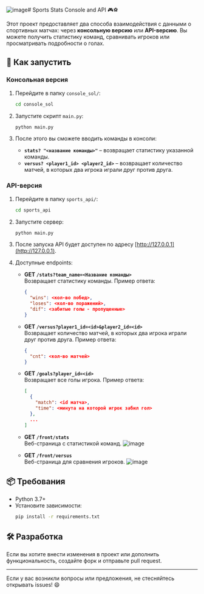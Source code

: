 ![image](https://github.com/user-attachments/assets/0e7e3791-c9f5-4f73-b16b-273e3951df39)# Sports Stats Console and API 🎮⚽

Этот проект предоставляет два способа взаимодействия с данными о спортивных матчах: через **консольную версию** или **API-версию**. Вы можете получить статистику команд, сравнивать игроков или просматривать подробности о голах.

## 🚀 Как запустить

### Консольная версия

1. Перейдите в папку `console_sol/`:
    ```bash
    cd console_sol
    ```

2. Запустите скрипт `main.py`:
    ```bash
    python main.py
    ```

3. После этого вы сможете вводить команды в консоли:

   - **`stats? "<название команды>"`** – возвращает статистику указанной команды.
   - **`versus? <player1_id> <player2_id>`** – возвращает количество матчей, в которых два игрока играли друг против друга.

### API-версия

1. Перейдите в папку `sports_api/`:
    ```bash
    cd sports_api
    ```

2. Запустите сервер:
    ```bash
    python main.py
    ```

3. После запуска API будет доступен по адресу [http://127.0.0.1](http://127.0.0.1).

4. Доступные endpoints:

   - **GET `/stats?team_name=<Название команды>`**  
     Возвращает статистику команды. Пример ответа:
     ```json
     {
       "wins": <кол-во побед>,
       "loses": <кол-во поражений>,
       "dif": <забитые голы - пропущенные>
     }
     ```

   - **GET `/versus?player1_id=<id>&player2_id=<id>`**  
     Возвращает количество матчей, в которых два игрока играли друг против друга. Пример ответа:
     ```json
     {
       "cnt": <кол-во матчей>
     }
     ```

   - **GET `/goals?player_id=<id>`**  
     Возвращает все голы игрока. Пример ответа:
     ```json
     [
       {
         "match": <id матча>,
         "time": <минута на которой игрок забил гол>
       },
       ...
     ]
     ```

   - **GET `/front/stats`**  
     Веб-страница с статистикой команд.
    ![image](https://github.com/user-attachments/assets/4fae33b0-c738-4282-9c5b-4a1750584b12)

   - **GET `/front/versus`**  
     Веб-страница для сравнения игроков.
    ![image](https://github.com/user-attachments/assets/b7d490e9-8ef1-4711-9f98-34fc22bbbd92)

## 📦 Требования

- Python 3.7+  
- Установите зависимости:
  ```bash
  pip install -r requirements.txt
  ```

## 🛠 Разработка

Если вы хотите внести изменения в проект или дополнить функциональность, создайте форк и отправьте pull request.


---

Если у вас возникли вопросы или предложения, не стесняйтесь открывать issues! 😄
